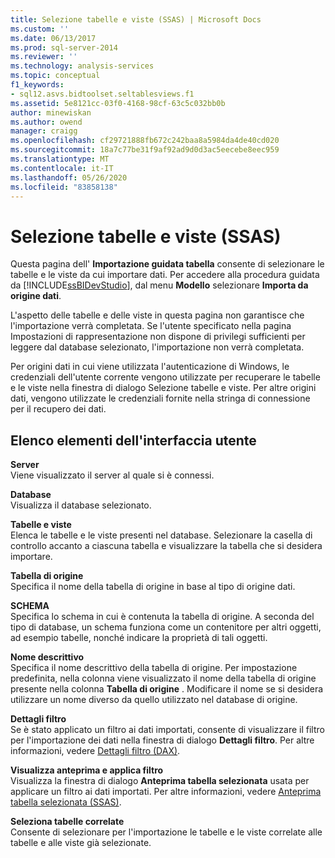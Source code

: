 ```yaml
---
title: Selezione tabelle e viste (SSAS) | Microsoft Docs
ms.custom: ''
ms.date: 06/13/2017
ms.prod: sql-server-2014
ms.reviewer: ''
ms.technology: analysis-services
ms.topic: conceptual
f1_keywords:
- sql12.asvs.bidtoolset.seltablesviews.f1
ms.assetid: 5e8121cc-03f0-4168-98cf-63c5c032bb0b
author: minewiskan
ms.author: owend
manager: craigg
ms.openlocfilehash: cf29721888fb672c242baa8a5984da4de40cd020
ms.sourcegitcommit: 18a7c77be31f9af92ad9d0d3ac5eecebe8eec959
ms.translationtype: MT
ms.contentlocale: it-IT
ms.lasthandoff: 05/26/2020
ms.locfileid: "83858138"
---
```

# <a name="select-tables-and-views-ssas"></a>Selezione tabelle e viste (SSAS)
  Questa pagina dell' **Importazione guidata tabella** consente di selezionare le tabelle e le viste da cui importare dati. Per accedere alla procedura guidata da [!INCLUDE[ssBIDevStudio](../includes/ssbidevstudio-md.md)], dal menu **Modello** selezionare **Importa da origine dati**.  
  
 L'aspetto delle tabelle e delle viste in questa pagina non garantisce che l'importazione verrà completata. Se l'utente specificato nella pagina Impostazioni di rappresentazione non dispone di privilegi sufficienti per leggere dal database selezionato, l'importazione non verrà completata.  
  
 Per origini dati in cui viene utilizzata l'autenticazione di Windows, le credenziali dell'utente corrente vengono utilizzate per recuperare le tabelle e le viste nella finestra di dialogo Selezione tabelle e viste. Per altre origini dati, vengono utilizzate le credenziali fornite nella stringa di connessione per il recupero dei dati.  
  
## <a name="ui-element-list"></a>Elenco elementi dell'interfaccia utente  
 **Server**  
 Viene visualizzato il server al quale si è connessi.  
  
 **Database**  
 Visualizza il database selezionato.  
  
 **Tabelle e viste**  
 Elenca le tabelle e le viste presenti nel database. Selezionare la casella di controllo accanto a ciascuna tabella e visualizzare la tabella che si desidera importare.  
  
 **Tabella di origine**  
 Specifica il nome della tabella di origine in base al tipo di origine dati.  
  
 **SCHEMA**  
 Specifica lo schema in cui è contenuta la tabella di origine. A seconda del tipo di database, un schema funziona come un contenitore per altri oggetti, ad esempio tabelle, nonché indicare la proprietà di tali oggetti.  
  
 **Nome descrittivo**  
 Specifica il nome descrittivo della tabella di origine. Per impostazione predefinita, nella colonna viene visualizzato il nome della tabella di origine presente nella colonna **Tabella di origine** . Modificare il nome se si desidera utilizzare un nome diverso da quello utilizzato nel database di origine.  
  
 **Dettagli filtro**  
 Se è stato applicato un filtro ai dati importati, consente di visualizzare il filtro per l'importazione dei dati nella finestra di dialogo **Dettagli filtro**. Per altre informazioni, vedere [Dettagli filtro &#40;DAX&#41;](filter-details-ssas.md).  
  
 **Visualizza anteprima e applica filtro**  
 Visualizza la finestra di dialogo **Anteprima tabella selezionata** usata per applicare un filtro ai dati importati. Per altre informazioni, vedere [Anteprima tabella selezionata &#40;SSAS&#41;](preview-selected-table-ssas.md).  
  
 **Seleziona tabelle correlate**  
 Consente di selezionare per l'importazione le tabelle e le viste correlate alle tabelle e alle viste già selezionate.  
  
  
